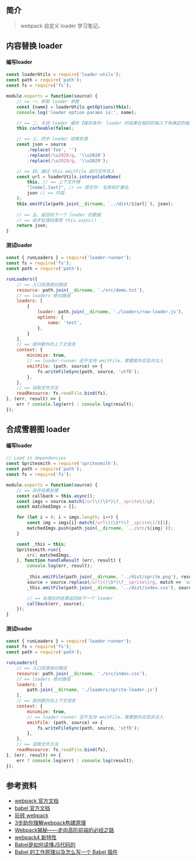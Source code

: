 ## 简介

> webpack 自定义 loader 学习笔记。

## 内容替换 loader

#### 编写loader 

```js
const loaderUtils = require('loader-utils');
const path = require('path');
const fs = require('fs');

module.exports = function(source) {
    // == 一、获取 loader 参数
    const {name} = loaderUtils.getOptions(this);
    console.log('loader option params is:', name);

    // == 二、关闭 loader 缓存【缓存条件: loader 的结果在相同的输入下有确定的输出（有依赖的 loader 无法使用缓存）】
    this.cacheable(false);

    // == 三、同步 loader 结果处理
    const json = source
        .replace('foo', '')
        .replace(/\u2028/g, '\\u2028')
        .replace(/\u2029/g, '\\u2029');

    // == 四、通过 this.emitFile 进行文件写入
    const url = loaderUtils.interpolateName(
        this, // == 上下文环境
        "[name].[ext]", // == 源文件: 名称和扩展名
        json // == 内容
    );
    this.emitFile(path.join(__dirname, `../dist/${url}`), json);
    
    // == 五、返回给下一个 loader 的数据
    // == 异步处理结果用 this.async()
    return json;
}
```

#### 测试loader

```js
const { runLoaders } = require('loader-runner');
const fs = require('fs');
const path = require('path');

runLoaders({
    // == 入口资源绝对路径
    resource: path.join(__dirname, './src/demo.txt'),
    // == loaders 绝对路径
    loaders: [
        {
            loader: path.join(__dirname, './loaders/raw-loader.js'),
            options: {
                name: 'test',
            },
        }
    ],
    // == 提供额外的上下文信息
    context: {
        minimize: true,
        // == loader-runner 还不支持 emitFile，需要额外实现并注入
        emitFile: (path, source) => {
            fs.writeFileSync(path, source, 'utf8');
        },
    },
    // == 读取文件方法
    readResource: fs.readFile.bind(fs),
}, (err, result) => {
    err ? console.log(err) : console.log(result);
});
```

## 合成雪碧图 loader

#### 编写loader

```js
// Load in dependencies
const Spritesmith = require('spritesmith');
const path = require('path');
const fs = require('fs');

module.exports = function(source) {
    // == 异步结果处理
    const callback = this.async();
    const imgs = source.match(/url\((\S*)\?__sprite\)/g);
    const matchedImgs = [];

    for (let i = 0; i < imgs.length; i++) {
        const img = imgs[i].match(/url\((\S*)\?__sprite\)/)[1];
        matchedImgs.push(path.join(__dirname, `../src/${img}`));
    }

    const _this = this;
    Spritesmith.run({
        src: matchedImgs,
    }, function handleResult (err, result) {
        console.log(err, result);
        
        _this.emitFile(path.join(__dirname, '../dist/sprite.png'), result.image);
        source = source.replace(/url\((\S*)\?__sprite\)/g, match => `url(dist/sprite.png)`);
        _this.emitFile(path.join(__dirname, '../dist/index.css'), source);

        // == 处理后的结果返回给下一个 loader
        callback(err, source);
    });
}
```

#### 测试loader

```js
const { runLoaders } = require('loader-runner');
const fs = require('fs');
const path = require('path');

runLoaders({
    // == 入口资源绝对路径
    resource: path.join(__dirname, './src/index.css'),
    // == loaders 绝对路径
    loaders: [
        path.join(__dirname, './loaders/sprite-loader.js')
    ],
    // == 提供额外的上下文信息
    context: {
        minimize: true,
        // == loader-runner 还不支持 emitFile，需要额外实现并注入
        emitFile: (path, source) => {
            fs.writeFileSync(path, source, 'utf8');
        },
    },
    // == 读取文件方法
    readResource: fs.readFile.bind(fs),
}, (err, result) => {
    err ? console.log(err) : console.log(result);
});
```

## 参考资料

- [webpack 官方文档](https://webpack.js.org/)
- [babel 官方文档](https://babeljs.io/)
- [玩转 webpack](https://time.geekbang.org/course/intro/100028901)
- [3步助你理解webpack构建原理](https://learn.kaikeba.com/catalog/211875)
- [Webpack揭秘——走向高阶前端的必经之路 ](https://juejin.im/post/6844903685407916039)
- [webpack4 新特性](https://lz5z.com/webpack4-new/)
- [Babel是如何读懂JS代码的](https://zhuanlan.zhihu.com/p/27289600)
- [Babel 的工作原理以及怎么写一个 Babel 插件](https://cloud.tencent.com/developer/article/1520124)
